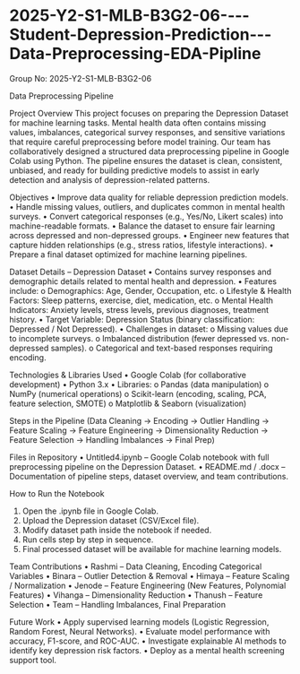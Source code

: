 # 2025-Y2-S1-MLB-B3G2-06----Student-Depression-Prediction---Data-Preprocessing-EDA-Pipline
Group No: 2025-Y2-S1-MLB-B3G2-06

Data Preprocessing Pipeline 

Project Overview
This project focuses on preparing the Depression Dataset for machine learning tasks. Mental health data often contains missing values, imbalances, categorical survey responses, and sensitive variations that require careful preprocessing before model training.
Our team has collaboratively designed a structured data preprocessing pipeline in Google Colab using Python. The pipeline ensures the dataset is clean, consistent, unbiased, and ready for building predictive models to assist in early detection and analysis of depression-related patterns.

Objectives
•	Improve data quality for reliable depression prediction models.
•	Handle missing values, outliers, and duplicates common in mental health surveys.
•	Convert categorical responses (e.g., Yes/No, Likert scales) into machine-readable formats.
•	Balance the dataset to ensure fair learning across depressed and non-depressed groups.
•	Engineer new features that capture hidden relationships (e.g., stress ratios, lifestyle interactions).
•	Prepare a final dataset optimized for machine learning pipelines.

Dataset Details – Depression Dataset
•	Contains survey responses and demographic details related to mental health and depression.
•	Features include:
o	Demographics: Age, Gender, Occupation, etc.
o	Lifestyle & Health Factors: Sleep patterns, exercise, diet, medication, etc.
o	Mental Health Indicators: Anxiety levels, stress levels, previous diagnoses, treatment history.
•	Target Variable: Depression Status (binary classification: Depressed / Not Depressed).
•	Challenges in dataset:
o	Missing values due to incomplete surveys.
o	Imbalanced distribution (fewer depressed vs. non-depressed samples).
o	Categorical and text-based responses requiring encoding.

Technologies & Libraries Used
•	Google Colab (for collaborative development)
•	Python 3.x
•	Libraries:
o	Pandas (data manipulation)
o	NumPy (numerical operations)
o	Scikit-learn (encoding, scaling, PCA, feature selection, SMOTE)
o	Matplotlib & Seaborn (visualization)

Steps in the Pipeline
(Data Cleaning → Encoding → Outlier Handling → Feature Scaling → Feature Engineering → Dimensionality Reduction → Feature Selection → Handling Imbalances → Final Prep)

Files in Repository
•	Untitled4.ipynb – Google Colab notebook with full preprocessing pipeline on the Depression Dataset.
•	README.md / .docx – Documentation of pipeline steps, dataset overview, and team contributions.

How to Run the Notebook
1.	Open the .ipynb file in Google Colab.
2.	Upload the Depression dataset (CSV/Excel file).
3.	Modify dataset path inside the notebook if needed.
4.	Run cells step by step in sequence.
5.	Final processed dataset will be available for machine learning models.

Team Contributions
•	Rashmi – Data Cleaning, Encoding Categorical Variables
•	Binara – Outlier Detection & Removal
•	Himaya – Feature Scaling / Normalization
•	Jenode – Feature Engineering (New Features, Polynomial Features)
•	Vihanga – Dimensionality Reduction
•	Thanush – Feature Selection
•	Team – Handling Imbalances, Final Preparation

Future Work
•	Apply supervised learning models (Logistic Regression, Random Forest, Neural Networks).
•	Evaluate model performance with accuracy, F1-score, and ROC-AUC.
•	Investigate explainable AI methods to identify key depression risk factors.
•	Deploy as a mental health screening support tool.


